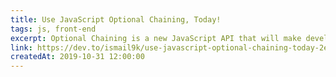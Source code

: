```yaml
---
title: Use JavaScript Optional Chaining, Today!
tags: js, front-end
excerpt: Optional Chaining is a new JavaScript API that will make developers' lives easier :D. Optional Chaining is currently at Stage 3 and soon enough will be part of the language itself, but we can use it, today.
link: https://dev.to/ismail9k/use-javascript-optional-chaining-today-2ech
createdAt: 2019-10-31 12:00:00
---
```

